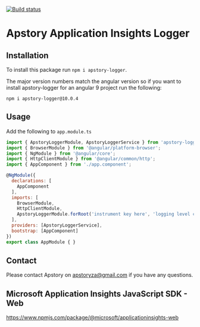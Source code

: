 [![Build status](https://apstory.visualstudio.com/ApStory/_apis/build/status/apstorymq-client-angular)](https://apstory.visualstudio.com/ApStory/_build/latest?definitionId=25)

# Apstory Application Insights Logger

## Installation

To install this package run `npm i apstory-logger`.

The major version numbers match the angular version so if you want to install apstory-logger for an angular 9 project run the following:

`npm i apstory-logger@10.0.4`

## Usage

Add the following to `app.module.ts`

```javascript
import { ApstoryLoggerModule, ApstoryLoggerService } from 'apstory-logger';
import { BrowserModule } from '@angular/platform-browser';
import { NgModule } from '@angular/core';
import { HttpClientModule } from '@angular/common/http';
import { AppComponent } from './app.component';

@NgModule({
  declarations: [
    AppComponent
  ],
  imports: [
    BrowserModule,
    HttpClientModule,
    ApstoryLoggerModule.forRoot('instrument key here', 'logging level console: 0 or 1'),
  ],
  providers: [ApstoryLoggerService],
  bootstrap: [AppComponent]
})
export class AppModule { }

```

## Contact

Please contact Apstory on apstoryza@gmail.com if you have any questions.

## Microsoft Application Insights JavaScript SDK - Web

https://www.npmjs.com/package/@microsoft/applicationinsights-web


